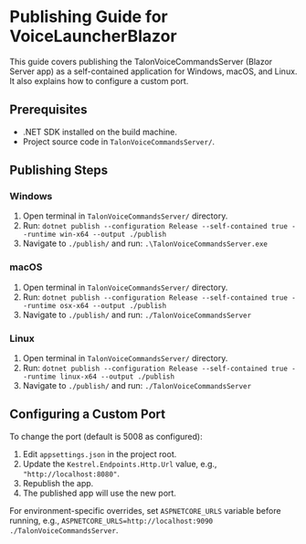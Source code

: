 # Publishing Guide for VoiceLauncherBlazor

This guide covers publishing the TalonVoiceCommandsServer (Blazor Server app) as a self-contained application for Windows, macOS, and Linux. It also explains how to configure a custom port.

## Prerequisites
- .NET SDK installed on the build machine.
- Project source code in `TalonVoiceCommandsServer/`.

## Publishing Steps

### Windows
1. Open terminal in `TalonVoiceCommandsServer/` directory.
2. Run: `dotnet publish --configuration Release --self-contained true --runtime win-x64 --output ./publish`
3. Navigate to `./publish/` and run: `.\TalonVoiceCommandsServer.exe`

### macOS
1. Open terminal in `TalonVoiceCommandsServer/` directory.
2. Run: `dotnet publish --configuration Release --self-contained true --runtime osx-x64 --output ./publish`
3. Navigate to `./publish/` and run: `./TalonVoiceCommandsServer`

### Linux
1. Open terminal in `TalonVoiceCommandsServer/` directory.
2. Run: `dotnet publish --configuration Release --self-contained true --runtime linux-x64 --output ./publish`
3. Navigate to `./publish/` and run: `./TalonVoiceCommandsServer`

## Configuring a Custom Port
To change the port (default is 5008 as configured):
1. Edit `appsettings.json` in the project root.
2. Update the `Kestrel.Endpoints.Http.Url` value, e.g., `"http://localhost:8080"`.
3. Republish the app.
4. The published app will use the new port.

For environment-specific overrides, set `ASPNETCORE_URLS` variable before running, e.g., `ASPNETCORE_URLS=http://localhost:9090 ./TalonVoiceCommandsServer`.
